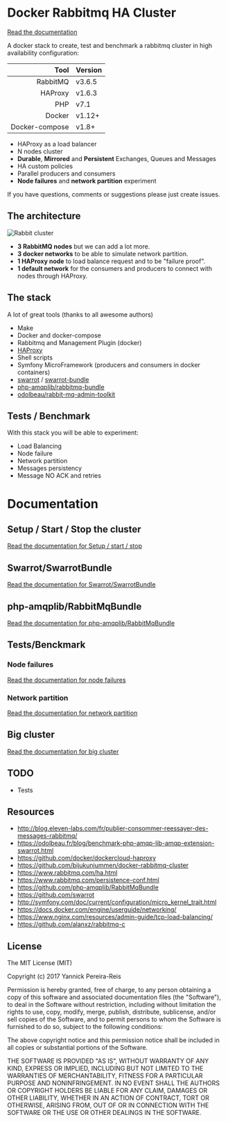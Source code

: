 # Docker Rabbitmq HA Cluster

[Read the documentation](#documentation)

A docker stack to create, test and benchmark a rabbitmq cluster in high availability configuration:

| Tool        | Version |
| -------------: |:-----|
| RabbitMQ      | v3.6.5 |
| HAProxy      | v1.6.3 |
| PHP | v7.1 |
| Docker | v1.12+ |
| Docker-compose | v1.8+ |

* HAProxy as a load balancer
* N nodes cluster
* **Durable**, **Mirrored** and **Persistent** Exchanges, Queues and Messages
* HA custom policies
* Parallel producers and consumers
* **Node failures** and **network partition** experiment

If you have questions, comments or suggestions please just create issues.

## The architecture

![Rabbit cluster](./img/rabbitmq.png)

 * **3 RabbitMQ nodes** but we can add a lot more.
 * **3 docker networks** to be able to simulate network partition.
 * **1 HAProxy node** to load balance request and to be "failure proof".
 * **1 default network** for the consumers and producers to connect with nodes through HAProxy.

## The stack

A lot of great tools (thanks to all awesome authors)

* Make
* Docker and docker-compose
* Rabbitmq and Management Plugin (docker)
* [HAProxy](https://github.com/docker/dockercloud-haproxy)
* Shell scripts
* Symfony MicroFramework (producers and consumers in docker containers)
* [swarrot](https://github.com/swarrot/swarrot) / [swarrot-bundle](https://github.com/swarrot/SwarrotBundle)
* [php-amqplib/rabbitmq-bundle](https://github.com/php-amqplib/RabbitMqBundle)
* [odolbeau/rabbit-mq-admin-toolkit](https://github.com/odolbeau/rabbit-mq-admin-toolkit)

## Tests / Benchmark

With this stack you will be able to experiment:

* Load Balancing
* Node failure
* Network partition
* Messages persistency
* Message NO ACK and retries

# Documentation

## Setup / Start / Stop the cluster

[Read the documentation for Setup / start / stop](./doc/SETUP.md)

## Swarrot/SwarrotBundle

[Read the documentation for Swarrot/SwarrotBundle](./doc/SWARROT.md)

## php-amqplib/RabbitMqBundle

[Read the documentation for php-amqplib/RabbitMqBundle](./doc/OLDSOUND.md)

## Tests/Benckmark

### Node failures

[Read the documentation for node failures](./doc/FAILURE.md)

### Network partition

[Read the documentation for network partition](./doc/PARTITION.md)

## Big cluster

[Read the documentation for big cluster](./doc/BIG.md)

## TODO

* Tests

## Resources

* http://blog.eleven-labs.com/fr/publier-consommer-reessayer-des-messages-rabbitmq/
* https://odolbeau.fr/blog/benchmark-php-amqp-lib-amqp-extension-swarrot.html
* https://github.com/docker/dockercloud-haproxy
* https://github.com/bijukunjummen/docker-rabbitmq-cluster
* https://www.rabbitmq.com/ha.html
* https://www.rabbitmq.com/persistence-conf.html
* https://github.com/php-amqplib/RabbitMqBundle
* https://github.com/swarrot
* http://symfony.com/doc/current/configuration/micro_kernel_trait.html
* https://docs.docker.com/engine/userguide/networking/
* https://www.nginx.com/resources/admin-guide/tcp-load-balancing/
* https://github.com/alanxz/rabbitmq-c

## License

The MIT License (MIT)

Copyright (c) 2017 Yannick Pereira-Reis

Permission is hereby granted, free of charge, to any person obtaining a copy
of this software and associated documentation files (the "Software"), to deal
in the Software without restriction, including without limitation the rights
to use, copy, modify, merge, publish, distribute, sublicense, and/or sell
copies of the Software, and to permit persons to whom the Software is
furnished to do so, subject to the following conditions:

The above copyright notice and this permission notice shall be included in all
copies or substantial portions of the Software.

THE SOFTWARE IS PROVIDED "AS IS", WITHOUT WARRANTY OF ANY KIND, EXPRESS OR
IMPLIED, INCLUDING BUT NOT LIMITED TO THE WARRANTIES OF MERCHANTABILITY,
FITNESS FOR A PARTICULAR PURPOSE AND NONINFRINGEMENT. IN NO EVENT SHALL THE
AUTHORS OR COPYRIGHT HOLDERS BE LIABLE FOR ANY CLAIM, DAMAGES OR OTHER
LIABILITY, WHETHER IN AN ACTION OF CONTRACT, TORT OR OTHERWISE, ARISING FROM,
OUT OF OR IN CONNECTION WITH THE SOFTWARE OR THE USE OR OTHER DEALINGS IN THE
SOFTWARE.
